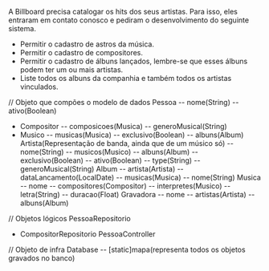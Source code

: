 A Billboard precisa catalogar os hits dos seus artistas. Para isso, eles entraram em
contato conosco e pediram o desenvolvimento do seguinte sistema.
- Permitir o cadastro de astros da música.
- Permitir o cadastro de compositores.
- Permitir o cadastro de álbuns lançados, lembre-se que esses álbuns podem ter um ou mais artistas.
- Liste todos os albuns da companhia e também todos os artistas vinculados.

// Objeto que compões o modelo de dados
Pessoa
  -- nome(String)
  -- ativo(Boolean)
  - Compositor
    -- composicoes(Musica)
    -- generoMusical(String)
  - Musico
    -- musicas(Musica)
    -- exclusivo(Boolean)
    -- albuns(Album)
Artista(Representação de banda, ainda que de um músico só)
  -- nome(String)
  -- musicos(Musico)
  -- albuns(Album)
  -- exclusivo(Boolean)
  -- ativo(Boolean)
  -- type(String)
  -- generoMusical(String)
Album
  -- artista(Artista)
  -- dataLancamento(LocalDate)
  -- musicas(Musica)
  -- nome(String)
Musica
  -- nome
  -- compositores(Compositor)
  -- interpretes(Musico)
  -- letra(String)
  -- duracao(Float)
Gravadora
  -- nome
  -- artistas(Artista)
  -- albuns(Album)

// Objetos lógicos
PessoaRepositorio
 - CompositorRepositorio
PessoaController

// Objeto de infra
Database
  -- [static]mapa(representa todos os objetos gravados no banco)